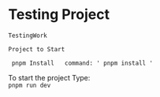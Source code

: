 # Testing Project

`TestingWork `

`Project to Start `

` pnpm Install   command: ' pnpm install '`

To start the project Type:  
`pnpm run dev`
